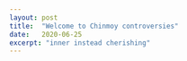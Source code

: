 ```yaml
---
layout: post
title:  "Welcome to Chinmoy controversies"
date:   2020-06-25
excerpt: "inner instead cherishing"
---
```

